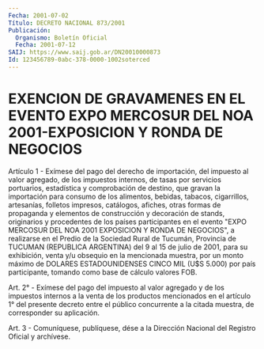 ```yaml
---
Fecha: 2001-07-02
Título: DECRETO NACIONAL 873/2001
Publicación:
  Organismo: Boletín Oficial
  Fecha: 2001-07-12
SAIJ: https://www.saij.gob.ar/DN20010000873
Id: 123456789-0abc-378-0000-1002soterced
---
```

# EXENCION DE GRAVAMENES EN EL EVENTO EXPO MERCOSUR DEL NOA 2001-EXPOSICION Y RONDA DE NEGOCIOS

<a id="1"></a>
Artículo  1  -  Exímese del pago del derecho  de  importación,  del impuesto al valor agregado, de los impuestos internos, de tasas por servicios portuarios,  estadística  y  comprobación de destino, que gravan  la  importación  para  consumo de los  alimentos,  bebidas, tabacos,  cigarrillos, artesanías,  folletos  impresos,  catálogos, afiches, otras  formas  de propaganda y elementos de construcción y decoración  de stands, originarios  y  procedentes  de  los  países participantes en el evento "EXPO MERCOSUR DEL NOA 2001 EXPOSICION Y RONDA DE NEGOCIOS",  a realizarse en el Predio de la Sociedad Rural de Tucumán, Provincia  de TUCUMAN (REPUBLICA ARGENTINA) del 9 al 15 de julio de 2001, para su  exhibición,  venta  y/u  obsequio  en la mencionada  muestra, por un monto máximo de DOLARES ESTADOUNIDENSES CINCO MIL (U$S  5.000)  por país participante, tomando como base de cálculo valores FOB.

<a id="2"></a>
Art. 2° - Exímese del pago  del impuesto al valor agregado y de los impuestos internos a la venta  de  los  productos mencionados en el artículo 1° del presente decreto entre el  público concurrente a la citada muestra, de corresponder su aplicación.

<a id="3"></a>
Art. 3 - Comuníquese, publíquese, dése a la Dirección Nacional del Registro Oficial y archívese.